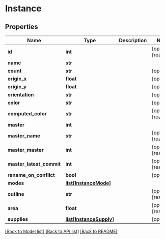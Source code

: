 # Instance

## Properties
Name | Type | Description | Notes
------------ | ------------- | ------------- | -------------
**id** | **int** |  | [optional] [readonly] 
**name** | **str** |  | 
**count** | **str** |  | [optional] 
**origin_x** | **float** |  | [optional] 
**origin_y** | **float** |  | [optional] 
**orientation** | **str** |  | [optional] 
**color** | **str** |  | [optional] 
**computed_color** | **str** |  | [optional] [readonly] 
**master** | **int** |  | 
**master_name** | **str** |  | [optional] [readonly] 
**master_master** | **int** |  | [optional] [readonly] 
**master_latest_commit** | **int** |  | [optional] [readonly] 
**rename_on_conflict** | **bool** |  | [optional] 
**modes** | [**list[InstanceMode]**](InstanceMode.md) |  | 
**outline** | **str** |  | [optional] [readonly] 
**area** | **float** |  | [optional] [readonly] 
**supplies** | [**list[InstanceSupply]**](InstanceSupply.md) |  | [optional] 

[[Back to Model list]](../README.md#documentation-for-models) [[Back to API list]](../README.md#documentation-for-api-endpoints) [[Back to README]](../README.md)


